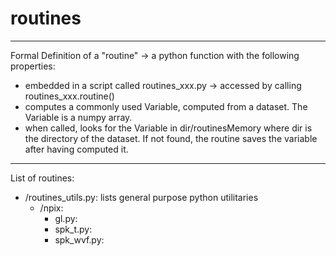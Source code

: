 # routines

***************************************************************************************************
Formal Definition of a "routine" -> a python function with the following properties:
- embedded in a script called routines_xxx.py -> accessed by calling routines_xxx.routine()
- computes a commonly used Variable, computed from a dataset. The Variable is a numpy array.
- when called, looks for the Variable in dir/routinesMemory where dir is the directory of 
  the dataset. If not found, the routine saves the variable after having computed it.
***************************************************************************************************

List of routines:

- /routines_utils.py: lists general purpose python utilitaries
  - /npix:
    - gl.py:
    - spk_t.py:
    - spk_wvf.py:
